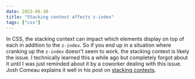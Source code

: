 ```yaml
---
date: 2023-06-30
title: "Stacking context affects z-index"
tags: ["css"]
---
```



In CSS, the stacking context can impact which elements display on top of each in addition to the `z-index`. So if you end up in a situation where cranking up the `z-index` doesn't seem to work, the stacking context is likely the issue.
I technically learned this a while ago but completely forgot about it until I was just reminded about it by a coworker dealing with this issue.
Josh Comeau explains it well in his post on [stacking contexts](https://www.joshwcomeau.com/css/stacking-contexts/).
